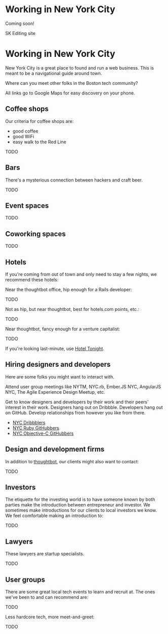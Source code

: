 Working in New York City
========================

Coming soon!

SK Editing site


Working in New York City
========================

New York City is a great place to found and run a web business. This is meant to be a
navigational guide around town.

Where can you meet other folks in the Boston tech community?

All links go to Google Maps for easy discovery on your phone.

Coffee shops
------------

Our criteria for coffee shops are:

* good coffee
* good WiFi
* easy walk to the Red Line

TODO

Bars
----

There's a mysterious connection between hackers and craft beer.

TODO

Event spaces
------------

TODO

Coworking spaces
----------------

TODO

Hotels
------

If you're coming from out of town and only need to stay a few nights, we
recommend these hotels:

Near the thoughtbot office, hip enough for a Rails developer:

TODO

Not as hip, but near thoughtbot, best for hotels.com points, etc.:

TODO

Near thoughtbot, fancy enough for a venture capitalist:

TODO

If you're looking last-minute, use [Hotel Tonight](http://www.hoteltonight.com).

Hiring designers and developers
-------------------------------

Here are some folks you might want to interact with.

Attend user group meetings like NYTM, NYC.rb, Ember.JS NYC, AngularJS NYC, The Agile Experience Design Meetup, etc.

Get to know designers and developers by their work and their peers' interest in
their work. Designers hang out on Dribbble. Developers hang out on GitHub.
Develop relationships from however you like from there.

* [NYC Dribbblers](https://dribbble.com/designers?location=New%20York%20City)
* [NYC Ruby
  GitHubbers](https://github.com/search?type=Users&language=ruby&q=location:nyc)
* [NYC Objective-C
  GitHubbers](https://github.com/search?l=Objective-C&q=location%3Anyc&type=Users)

Design and development firms
----------------------------

In addition to [thoughtbot](http://thoughtbot.com/contact), our clients might
also want to contact:

TODO

Investors
---------

The etiquette for the investing world is to have someone known by both parties
make the introduction between entrepreneur and investor. We sometimes make
introductions for our clients to local investors we know. We feel comfortable
making an introduction to:

TODO

Lawyers
-------

These lawyers are startup specialists.

TODO

User groups
-----------

There are some great local tech events to learn and recruit at. The ones we've
been to and can recommend are:

TODO

Less hardcore tech, more meet-and-greet:

TODO
